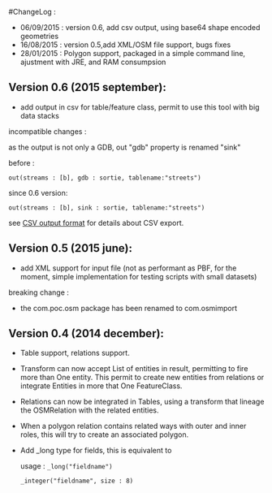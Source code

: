 
#ChangeLog :

- 06/09/2015 : version 0.6, add csv output, using base64 shape encoded geometries
- 16/08/2015 : version 0.5,add XML/OSM file support, bugs fixes
- 28/01/2015 : Polygon support, packaged in a simple command line, ajustment with JRE, and RAM consumpsion


Version 0.6 (2015 september):
------------
- add output in csv for table/feature class, permit to use this tool with big data stacks

incompatible changes :
  
  as the output is not only a GDB, out "gdb" property is renamed "sink" 

before :

	out(streams : [b], gdb : sortie, tablename:"streets")

since 0.6 version:

	out(streams : [b], sink : sortie, tablename:"streets")

see [CSV output format](CSVOutputFormat.md) for details about CSV export.




Version 0.5 (2015 june):
------------

- add XML support for input file (not as performant as PBF, for the moment, simple implementation for testing scripts with small datasets)

breaking change : 

- the com.poc.osm package has been renamed to com.osmimport


Version 0.4 (2014 december):
------------

- Table support, relations support.

- Transform can now accept List of entities in result, permitting to fire more than One entity. This permit to create new entities from relations or integrate Entities in more that One FeatureClass.

- Relations can now be integrated in Tables, using a transform that lineage the OSMRelation with the related entities.

- When a polygon relation contains related ways with outer and inner roles, this will try to create an associated polygon.

- Add _long type for fields, this is equivalent to 

	usage : `_long("fieldname")`

	`_integer("fieldname", size : 8)`
